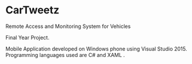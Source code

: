 # CarTweetz
Remote Access and Monitoring System for Vehicles

Final Year Project. 

Mobile Application developed on Windows phone using Visual Studio 2015.
Programming languages used are C# and XAML .

